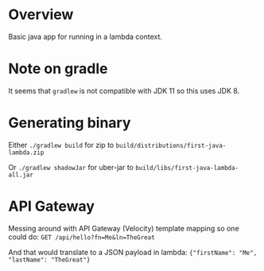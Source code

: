 # Overview

Basic java app for running in a lambda context.

# Note on gradle

It seems that `gradlew` is not compatible with JDK 11 so this uses JDK 8.

# Generating binary

Either
`./gradlew build` for zip to `build/distributions/first-java-lambda.zip`

Or
`./gradlew shadowJar` for uber-jar to `build/libs/first-java-lambda-all.jar`

# API Gateway

Messing around with API Gateway (Velocity) template mapping so one could do:
`GET /api/hello?fn=Me&ln=TheGreat`

And that would translate to a JSON payload in lambda:
`{"firstName": "Me", "lastName": "TheGreat"}`